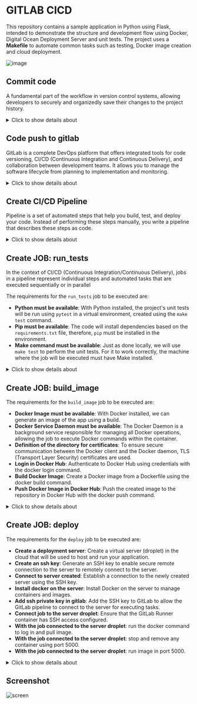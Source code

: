 
# GITLAB CICD

This repository contains a sample application in Python using Flask, intended to demonstrate the structure and development flow using Docker, Digital Ocean Deployment Server and unit tests. The project uses a **Makefile** to automate common tasks such as testing, Docker image creation and cloud deployment.

![image](https://github.com/user-attachments/assets/d2b18e26-9cdc-463e-8d03-b8dbccfee207)


## Commit code

A fundamental part of the workflow in version control systems, allowing developers to securely and organizedly save their changes to the project history.

<details>
<summary>Click to show details about </summary>

### Cloning the Repository

To clone the project, run the following command in the terminal:


```
git clone https://github.com/benc-uk/python-demoapp
```

### Cloned project structure

```
.
├── src/                             # Application source code directory
│   ├── app/                         # Contains the Flask application and its modules
│   ├── requirements.txt             # List of Python dependencies
│   └── run.py                       # Main file to start the Flask server
├── build/                           # Dockerfile and scripts related to building the Docker image
├── deploy/                          # Configuration files for deploying to Azure
├── tests/                           # Directory containing API integration tests
└── Makefile                         # File that automates development and deployment tasks
```

### Unit tests

The application's unit tests are located in the `src/app/tests` directory. These tests are responsible for validating the behavior of the code locally, before any deployment or continuous integration.

![image](https://github.com/user-attachments/assets/3e37d839-b2ff-4164-96fe-9ec0f3c6cf2a)

![image](https://github.com/user-attachments/assets/eccbc530-286b-479d-a717-5ff591a63a80)

### makefile

Makefile is used to automate development and deployment tasks of a Python application, through the definition of specific rules and commands, allowing the execution of predefined workflows, such as installing dependencies, running tests and deploying

To run the project's unit tests, the `make test` command will perform the following functions defined in the makefile:

1. **Creation of the Virtual Environment**:
   - Will create a Python virtual environment in the `src/.venv` directory.

2. **Installation of Dependencies**:
   - Will install the dependencies listed in the `src/requirements.txt` file within the created virtual environment.

3. **Test Execution**:
   - Will run the project's unit tests using `pytest`. Tests must be located in `src/app/tests`.

![image](https://github.com/user-attachments/assets/600b840f-994f-4fe0-812b-3aa69e114262)

</details>

## Code push to gitlab

GitLab is a complete DevOps platform that offers integrated tools for code versioning, CI/CD (Continuous Integration and Continuous Delivery), and collaboration between development teams. It allows you to manage the software lifecycle from planning to implementation and monitoring.

<details>
<summary>Click to show details about </summary>

### Create a new project:

After logging in, click on the "New project" or "Create a project" button.

![image](https://github.com/user-attachments/assets/3e26d4b5-8899-46b0-940c-b393c13e3d09)

Choose between "Create blank project", "Import project" (import from another platform), or "Create from template" (use a pre-defined template).

Fill in the project name, optional description, and set permissions (public, internal, or private).

![image](https://github.com/user-attachments/assets/d0a6eacd-ab9e-44e1-a20f-91dbdefacb25)

Click on "Create project".

![image](https://github.com/user-attachments/assets/49380de9-e96f-447b-9b2d-b78413772f6b)

</details>

## Create CI/CD Pipeline 

Pipeline is a set of automated steps that help you build, test, and deploy your code. Instead of performing these steps manually, you write a pipeline that describes these steps as code.

<details>
<summary>Click to show details about </summary>

### create gitlab-ci.yml file

This is the default pipeline configuration file name for GitLab CI/CD. GitLab CI/CD is a tool that enables continuous integration and continuous delivery of software. The .gitlab-ci.yml file is where you write instructions for how GitLab should build, test, and deploy your code.

![image](https://github.com/user-attachments/assets/5797b5d8-930b-4bea-bbc0-7d7f1cfe627f)

![image](https://github.com/user-attachments/assets/997d52f6-21d8-4d65-a490-dcb3bc618bb2)

</details>


## Create JOB: run_tests

In the context of CI/CD (Continuous Integration/Continuous Delivery), jobs in a pipeline represent individual steps and automated tasks that are executed sequentially or in parallel

The requirements for the `run_tests` job to be executed are:

- **Python must be available**: With Python installed, the project's unit tests will be run using `pytest` in a virtual environment, created using the `make test` command.
- **Pip must be available**: The code will install dependencies based on the `requirements.txt` file, therefore, `pip` must be installed in the environment.
- **Make command must be available**: Just as done locally, we will use `make test` to perform the unit tests. For it to work correctly, the machine where the job will be executed must have Make installed.


<details>
<summary>Click to show details about </summary>

### Python / Pip must be available:

By default, GitLab Managed Runners use a Ruby image to launch containers. However, you can override the default image by specifying a custom Docker image for specific jobs. This can be done by adding the `image` attribute within the job definition in the `.gitlab-ci.yml` file.

![image](https://github.com/user-attachments/assets/74a9456f-76ce-4282-bf69-6a0185f47729)

To use a custom Python image, go to the following website to find a suitable image:
[Docker Hub - Python Images](https://hub.docker.com/_/python)

### Make command must be available:

This command installs the make package, a tool used to automate project compilation. If the project or CI pipeline depends on make to compile code or run tests, it needs to be installed in the environment.

![image](https://github.com/user-attachments/assets/a1b363ab-65f8-4d2e-a4bb-61a9d09c2884)


### Explanation of Components:

 ![image](https://github.com/user-attachments/assets/db799ebf-2ba2-4b77-a954-983fe2cf926f)


1. **`run_tests`**:
   - This is the name of the job. It defines a specific task to be performed within the pipeline, in this case, running the project's tests.

2. **`stage: test`**:
   - Defines the stage of the pipeline to which this job belongs. The "test" stage is common in CI/CD pipelines and is where quality checks, such as unit tests, are performed.

3. **`image: python:3.8-slim-bullseye`**:
   - Defines the Docker image to be used for the job. Here, it uses the official Python image version 3.8, in its minimalistic form based on Debian Bullseye. Using a slim image helps reduce execution time and resource usage.
   ![image](https://github.com/user-attachments/assets/84dd37fe-8274-461d-8392-31bde4bedf86)

4. **`before_script`**:
   - Commands that will be executed before the main script.
   - `apt-get update && apt-get install make`: Updates the system's package list and installs the `make` tool. This is necessary because the job uses the `make` command to run tests, and the slim image does not include this tool by default.

5. **`script`**:
   - Defines the set of commands that will be executed during the job.
   - `make test`: The `make test` command is used to run the tests, assuming that the `Makefile` has a rule defined for `test`. The `Makefile` should contain instructions on how the tests should be executed (e.g., using `pytest`, `unittest`, or another testing framework).


When you commit the file, GitLab will automatically trigger the execution of the pipeline defined in `.gitlab-ci.yml`, starting the jobs as specified in the pipeline stages.


### Execution of the run_tests Job in the Pipeline:

In GitLab Pipelines, you can view the jobs that have been executed in each stage of the pipeline.

- Go to CI / CD > Pipelines in your project.
- Click on the pipeline you want to inspect.
- In the detailed view of the pipeline, you will see the stages and, within each stage, the individual jobs that were executed.
- To check the status and logs of a specific job, simply click on the job name. This will display details such as log output, errors, and job results.

### Job Execution Steps: run_tests

1. **Job Passed**

   The `run_tests` job has successfully passed the initial checks, allowing the pipeline to proceed.

   ![image](https://github.com/user-attachments/assets/056c4ac1-b2dc-4ba9-b5b3-d56f214cf75d)

2. **Environment Setup: Ruby to Python Transition**

   The default Docker image for Ruby is replaced with a Python-based image. This switch is necessary to ensure that `pip` and the Python development environment are available. This allows the job to initialize the Python environment, where dependencies can be installed using the `pip` tool, based on the `requirements.txt` file.

   ![image](https://github.com/user-attachments/assets/7a7ccaf6-3e9e-4a12-9590-32cd70e54441)

3. **Environment Setup: System Package Updates**

   Before executing the test scripts, the job performs a system update and installs `make`, a crucial tool required for building and running the project. These commands are necessary for ensuring that the environment is fully equipped to handle the execution of Makefile targets.

   ![image](https://github.com/user-attachments/assets/4a1d2235-0acd-4f3a-9b95-0efc648f3197)

4. **Running Test: make test**

   The `make test` command is executed to invoke the `test` target defined within the Makefile. This target, in turn, triggers the `pip install` command, installing all required dependencies specified in the `src/requirements.txt` file.

   This ensures that the environment is ready for running the tests with all dependencies correctly installed.

   ![image](https://github.com/user-attachments/assets/da34032c-fae2-457b-a9b1-6bb4d07798a0)

   With all dependencies installed and the Python virtual environment set up, the job proceeds to run unit tests using `pytest`. This step verifies that the codebase passes all unit tests and that the application functions as expected.

   ![image](https://github.com/user-attachments/assets/3b49218a-eff9-4d27-9d4e-cc3bd45b3d0c)

</details>


## Create JOB: build_image

The requirements for the `build_image` job to be executed are:

- **Docker Image must be available**: With Docker installed, we can generate an image of the app using a build. 
- **Docker Service Daemon must be available**: The Docker Daemon is a background service responsible for managing all Docker operations, allowing the job to execute Docker commands within the container.
- **Definition of the directory for certificates**: To ensure secure communication between the Docker client and the Docker daemon, TLS (Transport Layer Security) certificates are used. 
- **Login in Docker Hub**: Authenticate to Docker Hub using credentials with the docker login command.
- **Build Docker Image**: Create a Docker image from a Dockerfile using the docker build command.
- **Push Docker Image in Docker Hub**: Push the created image to the repository in Docker Hub with the docker push command.

<details>
<summary>Click to show details about </summary>

### Docker Image must be available
This defines the environment necessary for the application to run, including the base system, dependencies and build instructions.

![image](https://github.com/user-attachments/assets/ac22cfcf-3afb-4619-acc5-4e5d900f36c2)


### Docker Service Daemon must be available
Deals with creating, running, and managing containers, images, volumes, and networks. The Docker Daemon listens to Docker API requests and can also communicate with other daemons to manage Docker services across clusters, ensuring the efficient functioning of all processes involved in running containers.

![image](https://github.com/user-attachments/assets/bbe638d0-f251-43b1-ae25-3fd41f51a17d)



### Definition of the directory for certificates
These certificates authenticate and encrypt the connection, protecting against unauthorized access.

![image](https://github.com/user-attachments/assets/586c3347-1632-422d-a856-9ebefe8062e5)

   
### Login in Docker Hub

To authenticate to Docker Hub, use the docker login command. You will need your Docker Hub credentials (username and password).

We will use environment variables to set up the credentials and utilize them within the job, similarly to how a .env file operates.

![image](https://github.com/user-attachments/assets/5ee55199-23ec-437b-b487-c2c5fc6930df)

We need to configure these credentials  `$REGISTRY_USER` and `$REGISTRY_PASS` in GitLab. Navigate to the settings menu and select CI/CD.

![image](https://github.com/user-attachments/assets/12ee8802-f5d2-43bd-b4fd-1d4c09ce3006)

![image](https://github.com/user-attachments/assets/8cdc613f-7b45-484c-a874-29eb22353a49)

![image](https://github.com/user-attachments/assets/f9f40636-96dd-4fe4-844f-85721865737c)


This way, Gitlab Runner will be able to log into your Docker repository before you perform the push.

If you do not have a repository created, follow the steps below.

#### 1. Log In to Docker Hub:

1. **Open Docker Hub**: Visit [hub.docker.com](https://hub.docker.com/).
2. **Sign In**: Click the "Sign In" button at the top-right corner and enter your Docker Hub credentials.

#### 2. Create a Private Repository:

1. **Navigate to Repositories**: Go to your Docker Hub dashboard after logging in.
2. **Create Repository**:
   - Click on the “Create Repository” button.
   - Fill in the repository details:
     - **Name**: Enter the name for your repository.
     - **Visibility**: Select "Private" to keep the repository accessible only to you and users you grant access.
     - **Description**: (Optional) Provide a description for your repository.
   - Click the “Create” button to finalize the creation.
  

![image](https://github.com/user-attachments/assets/456a6021-839f-4c32-b23f-e7ed6c285db7)



### Build Docker Image

To build a Docker image from a Dockerfile, use the docker build command. Make sure you are in the directory where your Dockerfile is located.

![image](https://github.com/user-attachments/assets/8a722939-db8f-4bb3-9d5e-ed130a128e3c)


The pipeline uses the following dockerfile located in `build/Dockerfile` to create the docker image (the python version must be the same as that used in  Create JOB: run_tests )

![image](https://github.com/user-attachments/assets/9abb031c-7a46-40c1-8792-3c5b6eb56db4)



### Push Docker Image

Once your Docker image is built, you can push it to Docker Hub using the docker push command.

Using a Docker container, the process will involve interacting with the Docker Daemon to authenticate to the Docker Registry, a Docker image repository similar to GitHub. The image will be built with the `docker build` command, specifying the Dockerfile located in the `build` directory, and the resulting image will be pushed to the repository using the `docker push` command


![image](https://github.com/user-attachments/assets/48c2cc36-0e4a-4b3d-927e-7e2c6555a989)


### Explanation of Components:

![image](https://github.com/user-attachments/assets/8200fca5-748d-48d8-a353-59037236ff47)


### `stage: build`
Defines the stage in which the job will be executed. In this case, the job is in the "build" stage, which is responsible for building the Docker image.

### `image: docker:27.2.1-cli`
Specifies the Docker image to be used for executing commands. The `docker:27.2.1-cli` image provides the Docker CLI (command-line interface) version 27.2.1.

### `services`
Defines the services that will be used by the job. The `docker:27.2.1-dind` service is Docker-in-Docker, which allows Docker to be run inside a Docker container.

### `variables`
Defines environment variables that will be used during the execution of the job.
- `DOCKER_TLS_CERTDIR: "/certs"`: Sets the directory where Docker TLS certificates will be stored. This is necessary for secure communication with Docker-in-Docker.

### `before_script`
Commands that are executed before the main script. In this case:
- `docker login -u $REGISTRY_USER -p $REGISTRY_PASS`: Logs into the Docker registry using the `$REGISTRY_USER` and `$REGISTRY_PASS` environment variables for authentication. This is necessary to allow access to the registry where the image will be pushed.

### `script`
The main commands executed by the job:
- `docker build --build-arg srcDir=src -t $IMAGE_NAME:$IMAGE_TAG -f build/Dockerfile .`: Builds the Docker image. Here, `--build-arg srcDir=src` sets a build argument (`srcDir`) for the Dockerfile, `-t $IMAGE_NAME:$IMAGE_TAG` sets the image tag (name and tag), and `-f build/Dockerfile` specifies the path to the Dockerfile.
- `docker push $IMAGE_NAME:$IMAGE_TAG`: Pushes the built Docker image to the registry, using the previously defined tag.

## Considerations
- **Security**: Ensure that the `$REGISTRY_USER` and `$REGISTRY_PASS` variables are correctly configured and kept secure.
- **Docker-in-Docker**: Using Docker-in-Docker may have security and performance implications. Evaluate if it is the best approach for your use case.

### Job Execution Steps: build_image

</details>

## Create JOB: deploy

The requirements for the `deploy` job to be executed are:

- **Create a deployment server**: Create a virtual server (droplet) in the cloud that will be used to host and run your application.
- **Create an ssh key**: Generate an SSH key to enable secure remote connection to the server to remotely connect to the server.
- **Connect to server created**: Establish a connection to the newly created server using the SSH key.
- **Install docker on the server**: Install Docker on the server to manage containers and images.
- **Add ssh private key in gitlab**: Add the SSH key to GitLab to allow the GitLab pipeline to connect to the server for executing tasks.
- **Connect job to the server droplet**: Ensure that the GitLab Runner container has SSH access configured.
- **With the job connected to the server droplet**: run the docker command to log in and pull image.
- **With the job connected to the server droplet**: stop and remove any container using port 5000.
- **With the job connected to the server droplet**: run image in port 5000.

<details>
<summary>Click to show details about </summary>


### Create a deployment server:

Set up a virtual server (droplet) in the cloud to host and run your application.

![image](https://github.com/user-attachments/assets/c2cd5a7f-3876-43c5-9aff-8d07b8c8a2b6)


  
### Create an ssh key:

Generate an SSH key to securely connect to the server remotely.

![image](https://github.com/user-attachments/assets/4788b9fd-a369-4c82-91c0-b4724ffbe21c)

![image](https://github.com/user-attachments/assets/11da7145-b200-4054-a411-039bcbcecf4c)


### Connect to server created: 

When setting up a remote server on DigitalOcean, an SSH key is required for access. Use a previously generated public `id_rsa.pub` ssh key

![image](https://github.com/user-attachments/assets/e5674a2a-35ef-4118-85b1-7a6fa39ea1a9)

![image](https://github.com/user-attachments/assets/7e371a7d-ee41-4d34-91e9-b3077c4a0793)

![image](https://github.com/user-attachments/assets/eb74ce11-d6b4-4b9a-8c97-55a7f06b9a63)

Now, all servers created can be accessed via this public key,
  
### Install docker on the server 
  
To establish the connection, we will use SSH and authenticate with the private ssh key  `id_rsa`.

```
ssh -i C:/Users/YourUser/.ssh/id_rsa root@"ip_droplet_created"
```

Once connected, you need to install Docker on the remote machine.

![image](https://github.com/user-attachments/assets/2459d0d2-b602-4281-aa05-b37c80eec6c1)

The remote server now has Docker installed.

### Add ssh private key in gitlab:

GitLab Runner requires SSH access within a container to connect to the remote server.

To facilitate this, we need the private key available in GitLab to establish the connection to the server.

Similarly to how we set environment variables for Docker Hub, we can create secret variables in GitLab for the private key.

![image](https://github.com/user-attachments/assets/e0405c25-8e7c-4b93-a00a-c47431a7ea18)


### Connect job to the server droplet

  ![image](https://github.com/user-attachments/assets/5586c198-9871-413e-98e4-d89bb70ab555)

Stricthostkeychecking is to avoid manual check by pressing enter that appears when connecting to the server
  
### With the job connected to the server droplet**: run the docker command to log in and pull image.

![image](https://github.com/user-attachments/assets/5e1bd6f2-5024-4015-b8aa-1a888db98706)

So in the same way that previously we needed to be logged in to perform a push image to registry, in the deploy stage we need to be logged in to perform a pull image


### With the job connected to the server droplet**: stop and remove any container using port 5000.

![image](https://github.com/user-attachments/assets/f858c571-7894-4c5b-a60f-431d177b80e1)


Each time we need to establish a connection, we must stop and remove the container on port 5000, as multiple processes cannot share the same port. This ensures that a new container can be created on that port without conflicts.
  
### With the job connected to the server droplet**: run image in port 5000.

![image](https://github.com/user-attachments/assets/9650a09e-3b47-4114-b9d3-5ab6bd9d7e9a)


To verify the application, access the IP address of the droplet on port 5000

### Explanation of Content: 

![image](https://github.com/user-attachments/assets/b7b79e2e-3559-4a8e-8e21-ebe19967ff6a)


### 1. Step: Deploy
This is the name of the deployment step in the pipeline. It is used to identify and organize different phases of the CI/CD process in your configuration file.

### 2. Stage: Deploy
Specifies the stage of the pipeline at which this step should be executed. In the context of CI/CD, pipelines are divided into various stages, such as build, test, and deploy. Here, "deploy" indicates that this step is part of the deployment stage.

### 3. before_script
This section defines commands that will be executed before the main script of the deployment step. It is used to prepare the environment for deployment.

### 4. Command: `chmod 400 $SSH_KEY`
This command changes the permissions of the SSH key file (`$SSH_KEY`) so that only the owner can read it. This is important for securing the key and preventing unauthorized access by other users.

### 5. script
Defines the commands that will be executed as part of the deployment step. These commands are responsible for carrying out the actual deployment.

### 6. Command: `ssh -o StrictHostKeyChecking=no -i $SSH_KEY root@ip_do_droplet " ... "`
This command establishes an SSH connection to the remote server (`root@ip_do_droplet `) using the provided SSH key (`$SSH_KEY`). The `-o StrictHostKeyChecking=no` parameter disables host key verification to prevent deployment failures if the remote host is not already in the known hosts list.

### 7. Command: `docker login -u $REGISTRY_USER -p $REGISTRY_PASS`
Logs in to the Docker registry using the provided credentials (`$REGISTRY_USER` and `$REGISTRY_PASS`). This step is necessary to authenticate and access the Docker image registry.

### 8. Command: `docker ps -aq | xargs docker stop | xargs docker rm`
These commands are used to stop and remove all running Docker containers on the server. The process is as follows:

- `docker ps -aq`: Lists all container IDs.
- `xargs docker stop`: Stops all listed containers.
- `xargs docker rm`: Removes all stopped containers.

### 9. Command: `docker run -d -p 5000:5000 $IMAGE_NAME:$IMAGE_TAG`
Runs a new Docker container with the specified image (`$IMAGE_NAME:$IMAGE_TAG`). The parameters are:

- `-d`: Runs the container in detached mode (in the background).
- `-p 5000:5000`: Maps port 5000 of the container to port 5000 on the host, allowing access to the service running in the container.

</details>

## Screenshot

![screen](https://user-images.githubusercontent.com/14982936/30533171-db17fccc-9c4f-11e7-8862-eb8c148fedea.png)
